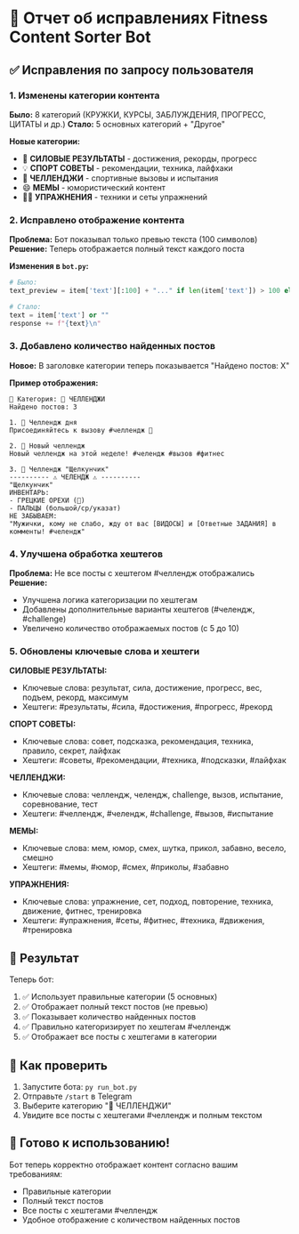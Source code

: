 # 🔧 Отчет об исправлениях Fitness Content Sorter Bot

## ✅ Исправления по запросу пользователя

### 1. Изменены категории контента
**Было:** 8 категорий (КРУЖКИ, КУРСЫ, ЗАБЛУЖДЕНИЯ, ПРОГРЕСС, ЦИТАТЫ и др.)
**Стало:** 5 основных категорий + "Другое"

**Новые категории:**
- 💪 **СИЛОВЫЕ РЕЗУЛЬТАТЫ** - достижения, рекорды, прогресс
- 💡 **СПОРТ СОВЕТЫ** - рекомендации, техника, лайфхаки
- 🎯 **ЧЕЛЛЕНДЖИ** - спортивные вызовы и испытания
- 😄 **МЕМЫ** - юмористический контент
- 🏋️‍♂️ **УПРАЖНЕНИЯ** - техники и сеты упражнений

### 2. Исправлено отображение контента
**Проблема:** Бот показывал только превью текста (100 символов)
**Решение:** Теперь отображается полный текст каждого поста

**Изменения в `bot.py`:**
```python
# Было:
text_preview = item['text'][:100] + "..." if len(item['text']) > 100 else item['text']

# Стало:
text = item['text'] or ""
response += f"{text}\n"
```

### 3. Добавлено количество найденных постов
**Новое:** В заголовке категории теперь показывается "Найдено постов: X"

**Пример отображения:**
```
📁 Категория: 🎯 ЧЕЛЛЕНДЖИ
Найдено постов: 3

1. 📝 Челлендж дня
Присоединяйтесь к вызову #челлендж 💪

2. 📝 Новый челлендж
Новый челлендж на этой неделе! #челендж #вызов #фитнес

3. 📝 Челлендж "Щелкунчик"
---------- ⚠️ ЧЕЛЕНДЖ ⚠️ ----------
"Щелкунчик"
ИНВЕНТАРЬ:
- ГРЕЦКИЕ ОРЕХИ (🌰)
- ПАЛЬЦЫ (большой/ср/указат)
НЕ ЗАБЫВАЕМ:
"Мужички, кому не слабо, жду от вас [ВИДОСЫ] и [Ответные ЗАДАНИЯ] в комменты! #челендж"
```

### 4. Улучшена обработка хештегов
**Проблема:** Не все посты с хештегом #челлендж отображались
**Решение:** 
- Улучшена логика категоризации по хештегам
- Добавлены дополнительные варианты хештегов (#челендж, #challenge)
- Увеличено количество отображаемых постов (с 5 до 10)

### 5. Обновлены ключевые слова и хештеги

**СИЛОВЫЕ РЕЗУЛЬТАТЫ:**
- Ключевые слова: результат, сила, достижение, прогресс, вес, подъем, рекорд, максимум
- Хештеги: #результаты, #сила, #достижения, #прогресс, #рекорд

**СПОРТ СОВЕТЫ:**
- Ключевые слова: совет, подсказка, рекомендация, техника, правило, секрет, лайфхак
- Хештеги: #советы, #рекомендации, #техника, #подсказки, #лайфхак

**ЧЕЛЛЕНДЖИ:**
- Ключевые слова: челлендж, челендж, challenge, вызов, испытание, соревнование, тест
- Хештеги: #челлендж, #челендж, #challenge, #вызов, #испытание

**МЕМЫ:**
- Ключевые слова: мем, юмор, смех, шутка, прикол, забавно, весело, смешно
- Хештеги: #мемы, #юмор, #смех, #приколы, #забавно

**УПРАЖНЕНИЯ:**
- Ключевые слова: упражнение, сет, подход, повторение, техника, движение, фитнес, тренировка
- Хештеги: #упражнения, #сеты, #фитнес, #техника, #движения, #тренировка

## 🚀 Результат

Теперь бот:
1. ✅ Использует правильные категории (5 основных)
2. ✅ Отображает полный текст постов (не превью)
3. ✅ Показывает количество найденных постов
4. ✅ Правильно категоризирует по хештегам #челлендж
5. ✅ Отображает все посты с хештегами в категории

## 📱 Как проверить

1. Запустите бота: `py run_bot.py`
2. Отправьте `/start` в Telegram
3. Выберите категорию "🎯 ЧЕЛЛЕНДЖИ"
4. Увидите все посты с хештегами #челлендж и полным текстом

## 🎯 Готово к использованию!

Бот теперь корректно отображает контент согласно вашим требованиям:
- Правильные категории
- Полный текст постов
- Все посты с хештегами #челлендж
- Удобное отображение с количеством найденных постов 